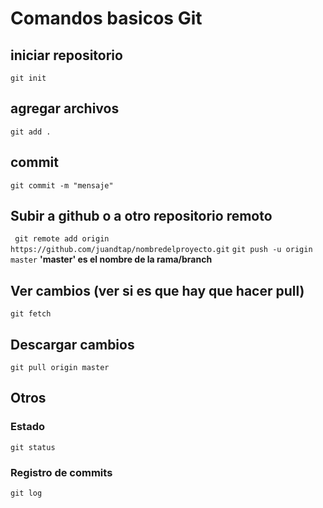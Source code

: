 # Comandos basicos Git

## iniciar repositorio
```git init```
## agregar archivos
```git add .```

## commit
```git commit -m "mensaje"```

## Subir a github o a otro repositorio remoto
``` git remote add origin https://github.com/juandtap/nombredelproyecto.git```
```git push -u origin master```
__'master' es el nombre de la rama/branch__

## Ver cambios (ver si es que hay que hacer pull)
```git fetch```

## Descargar cambios
```git pull origin master```

## Otros
### Estado

```git status```
### Registro de commits
```git log```